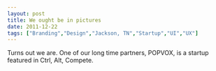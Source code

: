 ```yaml
---
layout: post
title: We ought be in pictures
date: 2011-12-22
tags: ["Branding","Design","Jackson, TN","Startup","UI","UX"]
---
```


Turns out we are. One of our long time partners, POPVOX, is a startup featured in Ctrl, Alt, Compete.